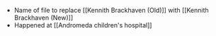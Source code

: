 - Name of file to replace [[Kennith Brackhaven (Old)]] with [[Kennith Brackhaven (New)]]
- Happened at [[Andromeda children's hospital]]